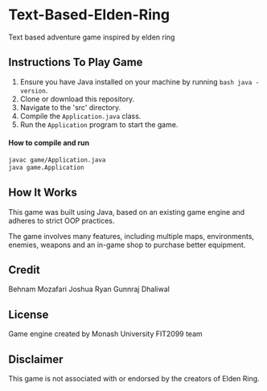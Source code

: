 # Text-Based-Elden-Ring

Text based adventure game inspired by elden ring

## Instructions To Play Game

1. Ensure you have Java installed on your machine by running ```bash java -version```.
2. Clone or download this repository.
3. Navigate to the 'src' directory.
4. Compile the `Application.java` class.
5. Run the `Application` program to start the game.

#### How to compile and run
```bash
javac game/Application.java
java game.Application
```

## How It Works

This game was built using Java, based on an existing game engine and adheres to strict OOP practices. 

The game involves many features, including multiple maps, environments, enemies, weapons and an in-game shop to purchase better equipment.

## Credit

Behnam Mozafari
Joshua Ryan
Gunnraj Dhaliwal

## License

Game engine created by Monash University FIT2099 team

## Disclaimer

This game is not associated with or endorsed by the creators of Elden Ring.
